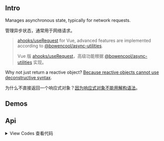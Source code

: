 ## Intro

Manages asynchronous state, typically for network requests.

管理异步状态，通常用于网络请求。

> [ahooks/useRequest](https://ahooks.js.org/zh-CN/hooks/use-request/index) for Vue, advanced features are implemented according to [@bowencool/async-utilities](https://bowencool.github.io/async-utilities/).
>
> Vue 版 [ahooks/useRequest](https://ahooks.js.org/zh-CN/hooks/use-request/index)，高级功能根据 [@bowencool/async-utilities](https://bowencool.github.io/async-utilities/) 实现。

Why not just return a reactive object? [Because reactive objects cannot use deconstructive syntax](https://vuejs.org/guide/extras/reactivity-transform.html#refs-vs-reactive-variables).

为什么不直接返回一个响应式对象？[因为响应式对象不能用解构语法](https://cn.vuejs.org/guide/extras/reactivity-transform.html#refs-vs-reactive-variables)。

## Demos

<demo src="./demo/basic.vue" title="Basic Usage 基本使用" />

<demo src="./demo/manual.vue" title="Invoke manually and optional error view 手动调用和可选的错误视图" />

<demo src="./demo/polling.vue" file="./demo/error2String.ts" title="Polling 轮询" />

<demo src="./demo/refreshOnWindowFocus.vue" file="./demo/error2String.ts" title="Refresh on window focus 屏幕聚焦重新请求" />

<demo src="./demo/timeout.vue" title="Timeout 超时" />

<demo src="./demo/aborting.vue" title="Aborting 手动停止" />

<demo src="./demo/retry.vue" file="./demo/error2String.ts" title="Auto retry 自动重试" />

<demo src="./demo/loadingDelay.vue" title="Prevent loading flicker 防止 loading 闪烁" />

<demo src="./demo/debounce.vue" file="./demo/error2String.ts" title="Debounce 防抖" />

<demo src="./demo/debounceResult.vue" file="./demo/error2String.ts" title="Debounce Result 对结果防抖" />

<demo src="./demo/throttle.vue" file="./demo/error2String.ts" title="Throttle 节流" />

## Api

<details>
  <summary>View Codes 查看代码</summary>

<<< es/use-async-state/index.d.ts

</details>

